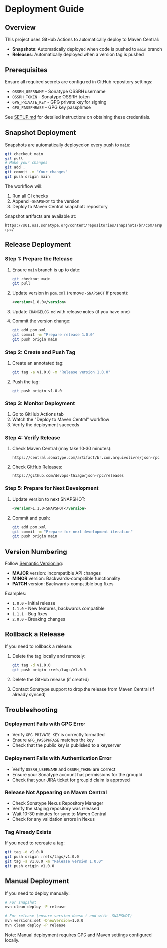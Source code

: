 # Deployment Guide

## Overview

This project uses GitHub Actions to automatically deploy to Maven Central:

- **Snapshots**: Automatically deployed when code is pushed to `main` branch
- **Releases**: Automatically deployed when a version tag is pushed

## Prerequisites

Ensure all required secrets are configured in GitHub repository settings:

- `OSSRH_USERNAME` - Sonatype OSSRH username
- `OSSRH_TOKEN` - Sonatype OSSRH token
- `GPG_PRIVATE_KEY` - GPG private key for signing
- `GPG_PASSPHRASE` - GPG key passphrase

See [SETUP.md](SETUP.md) for detailed instructions on obtaining these credentials.

## Snapshot Deployment

Snapshots are automatically deployed on every push to `main`:

```bash
git checkout main
git pull
# Make your changes
git add .
git commit -m "Your changes"
git push origin main
```

The workflow will:
1. Run all CI checks
2. Append `-SNAPSHOT` to the version
3. Deploy to Maven Central snapshots repository

Snapshot artifacts are available at:
```
https://s01.oss.sonatype.org/content/repositories/snapshots/br/com/arquivolivre/json-rpc/
```

## Release Deployment

### Step 1: Prepare the Release

1. Ensure `main` branch is up to date:
   ```bash
   git checkout main
   git pull
   ```

2. Update version in `pom.xml` (remove `-SNAPSHOT` if present):
   ```xml
   <version>1.0.0</version>
   ```

3. Update `CHANGELOG.md` with release notes (if you have one)

4. Commit the version change:
   ```bash
   git add pom.xml
   git commit -m "Prepare release 1.0.0"
   git push origin main
   ```

### Step 2: Create and Push Tag

1. Create an annotated tag:
   ```bash
   git tag -a v1.0.0 -m "Release version 1.0.0"
   ```

2. Push the tag:
   ```bash
   git push origin v1.0.0
   ```

### Step 3: Monitor Deployment

1. Go to GitHub Actions tab
2. Watch the "Deploy to Maven Central" workflow
3. Verify the deployment succeeds

### Step 4: Verify Release

1. Check Maven Central (may take 10-30 minutes):
   ```
   https://central.sonatype.com/artifact/br.com.arquivolivre/json-rpc
   ```

2. Check GitHub Releases:
   ```
   https://github.com/devops-thiago/json-rpc/releases
   ```

### Step 5: Prepare for Next Development

1. Update version to next SNAPSHOT:
   ```xml
   <version>1.1.0-SNAPSHOT</version>
   ```

2. Commit and push:
   ```bash
   git add pom.xml
   git commit -m "Prepare for next development iteration"
   git push origin main
   ```

## Version Numbering

Follow [Semantic Versioning](https://semver.org/):

- **MAJOR** version: Incompatible API changes
- **MINOR** version: Backwards-compatible functionality
- **PATCH** version: Backwards-compatible bug fixes

Examples:
- `1.0.0` - Initial release
- `1.1.0` - New features, backwards compatible
- `1.1.1` - Bug fixes
- `2.0.0` - Breaking changes

## Rollback a Release

If you need to rollback a release:

1. Delete the tag locally and remotely:
   ```bash
   git tag -d v1.0.0
   git push origin :refs/tags/v1.0.0
   ```

2. Delete the GitHub release (if created)

3. Contact Sonatype support to drop the release from Maven Central (if already synced)

## Troubleshooting

### Deployment Fails with GPG Error

- Verify `GPG_PRIVATE_KEY` is correctly formatted
- Ensure `GPG_PASSPHRASE` matches the key
- Check that the public key is published to a keyserver

### Deployment Fails with Authentication Error

- Verify `OSSRH_USERNAME` and `OSSRH_TOKEN` are correct
- Ensure your Sonatype account has permissions for the groupId
- Check that your JIRA ticket for groupId claim is approved

### Release Not Appearing on Maven Central

- Check Sonatype Nexus Repository Manager
- Verify the staging repository was released
- Wait 10-30 minutes for sync to Maven Central
- Check for any validation errors in Nexus

### Tag Already Exists

If you need to recreate a tag:
```bash
git tag -d v1.0.0
git push origin :refs/tags/v1.0.0
git tag -a v1.0.0 -m "Release version 1.0.0"
git push origin v1.0.0
```

## Manual Deployment

If you need to deploy manually:

```bash
# For snapshot
mvn clean deploy -P release

# For release (ensure version doesn't end with -SNAPSHOT)
mvn versions:set -DnewVersion=1.0.0
mvn clean deploy -P release
```

Note: Manual deployment requires GPG and Maven settings configured locally.
